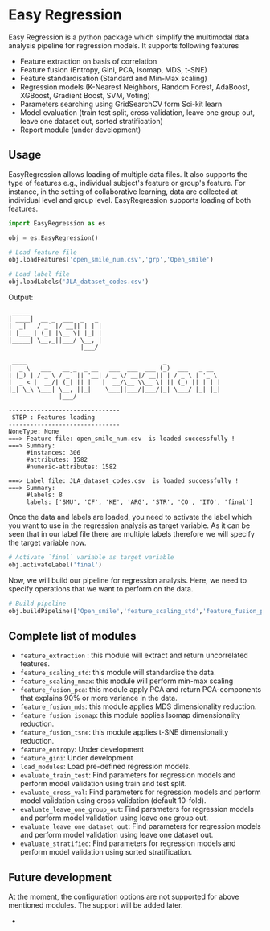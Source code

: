 # Easy Regression


Easy Regression is a python package which simplify the multimodal data analysis pipeline for regression models. It supports following features 

  - Feature extraction on basis of correlation
  - Feature fusion (Entropy, Gini, PCA, Isomap, MDS, t-SNE)
  - Feature standardisation (Standard and Min-Max scaling)
  - Regression models (K-Nearest Neighbors, Random Forest, AdaBoost, XGBoost, Gradient Boost, SVM, Voting)
  - Parameters searching using GridSearchCV form Sci-kit learn
  - Model evaluation (train test split, cross validation, leave one group out, leave one dataset out, sorted stratification)
  - Report module (under development)
  
## Usage
EasyRegression allows loading of multiple data files. It also supports the type of features e.g., individual subject's feature or group's feature. For instance, in the setting of collaborative learning, data are collected at individual level and group level. EasyRegression supports loading of both features.

``` python
import EasyRegression as es

obj = es.EasyRegression()

# Load feature file 
obj.loadFeatures('open_smile_num.csv','grp','Open_smile')

# Load label file
obj.loadLabels('JLA_dataset_codes.csv')
```
Output:
```
 _____                    
| ____|  __ _  ___  _   _ 
|  _|   / _` |/ __|| | | |
| |___ | (_| |\__ \| |_| |
|_____| \__,_||___/ \__, |
                    |___/ 

 ____                                      _               
|  _ \   ___   __ _  _ __   ___  ___  ___ (_)  ___   _ __  
| |_) | / _ \ / _` || '__| / _ \/ __|/ __|| | / _ \ | '_ \ 
|  _ < |  __/| (_| || |   |  __/\__ \\__ \| || (_) || | | |
|_| \_\ \___| \__, ||_|    \___||___/|___/|_| \___/ |_| |_|
              |___/                                        

-------------------------------
 STEP : Features loading
-------------------------------
NoneType: None
===> Feature file: open_smile_num.csv  is loaded successfully !
===> Summary:
     #instances: 306
     #attributes: 1582
     #numeric-attributes: 1582

===> Label file: JLA_dataset_codes.csv  is loaded successfully !
===> Summary:
     #labels: 8
     labels: ['SMU', 'CF', 'KE', 'ARG', 'STR', 'CO', 'ITO', 'final']
```
Once the data and labels are loaded, you need to activate the label which you want to use in the regression analysis as target variable. 
As it can be seen that in our label file there are multiple labels therefore we will specify the target variable now.
```python
# Activate `final` variable as target variable
obj.activateLabel('final')
```
Now, we will build our pipeline for regression analysis. Here, we need to specify operations that we want to perform on the data.
```python
# Build pipeline
obj.buildPipeline(['Open_smile','feature_scaling_std','feature_fusion_pca','load_modules','evaluate_train_test'])

```
 ## Complete list of modules
 
- `feature_extraction` : this module will extract and return uncorrelated features.
- `feature_scaling_std`: this module will standardise the data.
- `feature_scaling_mmax`: this module will perform min-max scaling
- `feature_fusion_pca`: this module apply PCA and return PCA-components that explains 90% or more variance in the data.
- `feature_fusion_mds`: this module applies MDS dimensionality reduction.
- `feature_fusion_isomap`: this module applies Isomap dimensionality reduction.
- `feature_fusion_tsne`: this module applies t-SNE dimensionality reduction.
- `feature_entropy`: Under development
- `feature_gini`: Under development
- `load_modules`: Load pre-defined regression models.
- `evaluate_train_test`: Find parameters for regression models and perform model validation using train and test split.
- `evaluate_cross_val`: Find parameters for regression models and perform model validation using cross validation (default 10-fold).
- `evaluate_leave_one_group_out`: Find parameters for regression models and perform model validation using leave one group out.
- `evaluate_leave_one_dataset_out`: Find parameters for regression models and perform model validation using leave one dataset out.
- `evaluate_stratified`: Find parameters for regression models and perform model validation using sorted stratification.

## Future development
At the moment, the configuration options are not supported for above mentioned modules. The support will be added later.

 

- 
